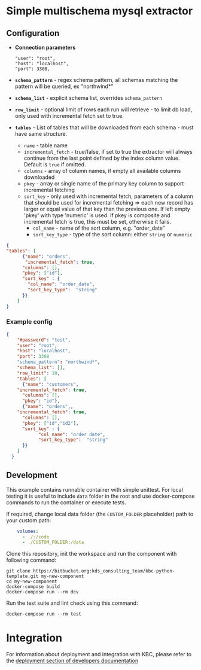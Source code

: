# Simple multischema mysql extractor

## Configuration
    
- **Connection parameters**

    ```"#password": "mypass",
    "user": "root",
    "host": "localhost",
    "port": 3308,
  ```
- **`schema_pattern`** - regex schema pattern, all schemas matching the pattern will be queried, ex "northwind*"
- **`schema_list`** - explicit schema list, overrides `schema_pattern`
- **`row_limit`** - optional limit of rows each run will retrieve - to limit db load, only used with incremental fetch set to true. 
- **`tables`** - List of tables that will be downloaded from each schema - must have same structure.
    - `name` - table name
    - `incremental_fetch` - true/false, if set to true the extractor will always continue from the last point defined 
by the index column value. Default is `true` if omitted.
    - `columns` - array of column names, if empty all available columns downloaded
    - `pkey` - array or single name of the primary key column to support incremental fetching
    - `sort_key` - only used with incremental fetch, parameters of a column that should be used for incremental fetching => each new record has larger or equal value 
     of that key than the previous one. If left empty 'pkey' with type 'numeric' is used. If pkey is composite and incremental fetch is true,
      this must be set, otherwise it fails.
        - `col_name` - name of the sort column, e.g. "order_date"
        - `sort_key_type` - type of the sort column: either `string` or `numeric`
    
    
```json
{
"tables": [
      {"name": "orders",
       "incremental_fetch": true,
      "columns": [],
      "pkey": ["id"],
      "sort_key" : {
        "col_name": "order_date",
        "sort_key_type":  "string"
      }}
    ]
}
```

### Example config

```json
{
    "#password": "test",
    "user": "root",
    "host": "localhost",
    "port": 3308
    "schema_pattern": "northwind*",
    "schema_list": [],
    "row_limit": 10,
    "tables": [
      {"name": "customers",
    "incremental_fetch": true,
      "columns": [],
      "pkey": "id"},
      {"name": "orders",,
    "incremental_fetch": true,
      "columns": [],
      "pkey": ["id","id2"],
      "sort_key" : {
            "col_name": "order_date",
            "sort_key_type":  "string"
      }}
    ]
  }
```
  

 
## Development
 
This example contains runnable container with simple unittest. For local testing it is useful to include `data` folder in the root
and use docker-compose commands to run the container or execute tests. 

If required, change local data folder (the `CUSTOM_FOLDER` placeholder) path to your custom path:
```yaml
    volumes:
      - ./:/code
      - ./CUSTOM_FOLDER:/data
```

Clone this repository, init the workspace and run the component with following command:

```
git clone https://bitbucket.org:kds_consulting_team/kbc-python-template.git my-new-component
cd my-new-component
docker-compose build
docker-compose run --rm dev
```

Run the test suite and lint check using this command:

```
docker-compose run --rm test
```

# Integration

For information about deployment and integration with KBC, please refer to the [deployment section of developers documentation](https://developers.keboola.com/extend/component/deployment/) 